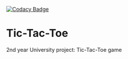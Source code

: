 [![Codacy Badge](https://app.codacy.com/project/badge/Grade/3f3e2fcb79d345fca7a202e47d2d00b9)](https://www.codacy.com/gh/MrEvgeny13/Tic-Tac-Toe_Game/dashboard?utm_source=github.com&amp;utm_medium=referral&amp;utm_content=MrEvgeny13/Tic-Tac-Toe_Game&amp;utm_campaign=Badge_Grade)

# Tic-Tac-Toe
2nd year University project: Tic-Tac-Toe game

